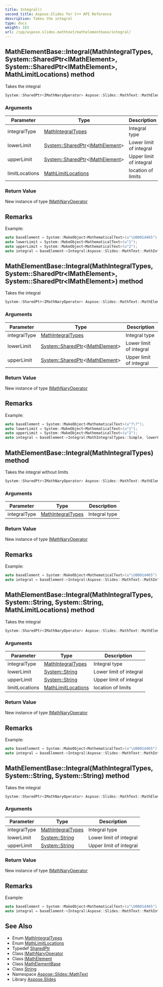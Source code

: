 ```yaml
---
title: Integral()
second_title: Aspose.Slides for C++ API Reference
description: Takes the integral
type: docs
weight: 183
url: /cpp/aspose.slides.mathtext/mathelementbase/integral/
---
```

## MathElementBase::Integral(MathIntegralTypes, System::SharedPtr\<IMathElement\>, System::SharedPtr\<IMathElement\>, MathLimitLocations) method


Takes the integral

```cpp
System::SharedPtr<IMathNaryOperator> Aspose::Slides::MathText::MathElementBase::Integral(MathIntegralTypes integralType, System::SharedPtr<IMathElement> lowerLimit, System::SharedPtr<IMathElement> upperLimit, MathLimitLocations limitLocations) override
```


### Arguments

| Parameter | Type | Description |
| --- | --- | --- |
| integralType | [MathIntegralTypes](../../mathintegraltypes/) | Integral type |
| lowerLimit | [System::SharedPtr](../../../system/sharedptr/)\<[IMathElement](../../imathelement/)\> | Lower limit of integral |
| upperLimit | [System::SharedPtr](../../../system/sharedptr/)\<[IMathElement](../../imathelement/)\> | Upper limit of integral |
| limitLocations | [MathLimitLocations](../../mathlimitlocations/) | location of limits |

### Return Value

New instance of type [IMathNaryOperator](../../imathnaryoperator/)
## Remarks



Example: 
```cpp
auto baseElement = System::MakeObject<MathematicalText>(u"\U0001d465");
auto lowerLimit = System::MakeObject<MathematicalText>(u"1");
auto upperLimit = System::MakeObject<MathematicalText>(u"2");
auto integral = baseElement->Integral(Aspose::Slides::MathText::MathIntegralTypes::Simple, lowerLimit, upperLimit, Aspose::Slides::MathText::MathLimitLocations::UnderOver);
```

## MathElementBase::Integral(MathIntegralTypes, System::SharedPtr\<IMathElement\>, System::SharedPtr\<IMathElement\>) method


Takes the integral

```cpp
System::SharedPtr<IMathNaryOperator> Aspose::Slides::MathText::MathElementBase::Integral(MathIntegralTypes integralType, System::SharedPtr<IMathElement> lowerLimit, System::SharedPtr<IMathElement> upperLimit) override
```


### Arguments

| Parameter | Type | Description |
| --- | --- | --- |
| integralType | [MathIntegralTypes](../../mathintegraltypes/) | Integral type |
| lowerLimit | [System::SharedPtr](../../../system/sharedptr/)\<[IMathElement](../../imathelement/)\> | Lower limit of integral |
| upperLimit | [System::SharedPtr](../../../system/sharedptr/)\<[IMathElement](../../imathelement/)\> | Upper limit of integral |

### Return Value

New instance of type [IMathNaryOperator](../../imathnaryoperator/)
## Remarks



Example: 
```cpp
auto baseElement = System::MakeObject<MathematicalText>(u"?\?");
auto lowerLimit = System::MakeObject<MathematicalText>(u"1");
auto upperLimit = System::MakeObject<MathematicalText>(u"2");
auto integral = baseElement->Integral(MathIntegralTypes::Simple, lowerLimit, upperLimit, MathLimitLocations::UnderOver);
```

## MathElementBase::Integral(MathIntegralTypes) method


Takes the integral without limits

```cpp
System::SharedPtr<IMathNaryOperator> Aspose::Slides::MathText::MathElementBase::Integral(MathIntegralTypes integralType) override
```


### Arguments

| Parameter | Type | Description |
| --- | --- | --- |
| integralType | [MathIntegralTypes](../../mathintegraltypes/) | Integral type |

### Return Value

New instance of type [IMathNaryOperator](../../imathnaryoperator/)
## Remarks



Example: 
```cpp
auto baseElement = System::MakeObject<MathematicalText>(u"\U0001d465");
auto integral = baseElement->Integral(Aspose::Slides::MathText::MathIntegralTypes::Contour);
```

## MathElementBase::Integral(MathIntegralTypes, System::String, System::String, MathLimitLocations) method


Takes the integral

```cpp
System::SharedPtr<IMathNaryOperator> Aspose::Slides::MathText::MathElementBase::Integral(MathIntegralTypes integralType, System::String lowerLimit, System::String upperLimit, MathLimitLocations limitLocations) override
```


### Arguments

| Parameter | Type | Description |
| --- | --- | --- |
| integralType | [MathIntegralTypes](../../mathintegraltypes/) | Integral type |
| lowerLimit | [System::String](../../../system/string/) | Lower limit of integral |
| upperLimit | [System::String](../../../system/string/) | Upper limit of integral |
| limitLocations | [MathLimitLocations](../../mathlimitlocations/) | location of limits |

### Return Value

New instance of type [IMathNaryOperator](../../imathnaryoperator/)
## Remarks



Example: 
```cpp
auto baseElement = System::MakeObject<MathematicalText>(u"\U0001d465");
auto integral = baseElement->Integral(Aspose::Slides::MathText::MathIntegralTypes::Simple, u"1", u"5", Aspose::Slides::MathText::MathLimitLocations::UnderOver);
```

## MathElementBase::Integral(MathIntegralTypes, System::String, System::String) method


Takes the integral

```cpp
System::SharedPtr<IMathNaryOperator> Aspose::Slides::MathText::MathElementBase::Integral(MathIntegralTypes integralType, System::String lowerLimit, System::String upperLimit) override
```


### Arguments

| Parameter | Type | Description |
| --- | --- | --- |
| integralType | [MathIntegralTypes](../../mathintegraltypes/) | Integral type |
| lowerLimit | [System::String](../../../system/string/) | Lower limit of integral |
| upperLimit | [System::String](../../../system/string/) | Upper limit of integral |

### Return Value

New instance of type [IMathNaryOperator](../../imathnaryoperator/)
## Remarks



Example: 
```cpp
auto baseElement = System::MakeObject<MathematicalText>(u"\U0001d465");
auto integral = baseElement->Integral(Aspose::Slides::MathText::MathIntegralTypes::Simple, u"1", u"5");
```

## See Also

* Enum [MathIntegralTypes](../mathintegraltypes/)
* Enum [MathLimitLocations](../mathlimitlocations/)
* Typedef [SharedPtr](../../system/sharedptr/)
* Class [IMathNaryOperator](../imathnaryoperator/)
* Class [IMathElement](../imathelement/)
* Class [MathElementBase](./)
* Class [String](../../system/string/)
* Namespace [Aspose::Slides::MathText](../)
* Library [Aspose.Slides](../../)